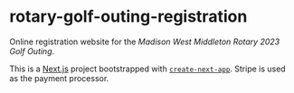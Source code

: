 # rotary-golf-outing-registration

Online registration website for the _Madison West Middleton Rotary 2023 Golf Outing_.

This is a [Next.js](https://nextjs.org/) project bootstrapped with [`create-next-app`](https://github.com/vercel/next.js/tree/canary/packages/create-next-app). Stripe is used as the payment processor.

